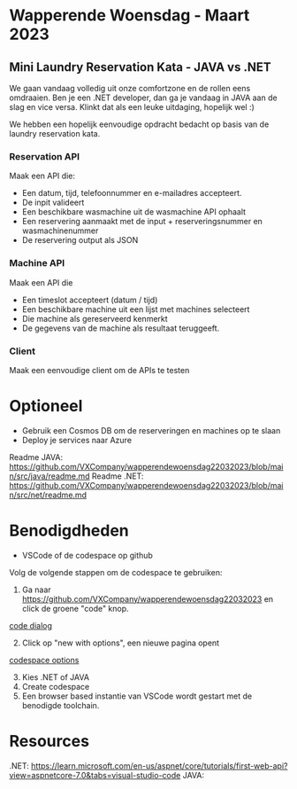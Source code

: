 # Wapperende Woensdag - Maart 2023
## Mini Laundry Reservation Kata - JAVA vs .NET
We gaan vandaag volledig uit onze comfortzone en de rollen eens omdraaien. Ben je een .NET developer, dan ga je vandaag in JAVA 
aan de slag en vice versa. Klinkt dat als een leuke uitdaging, hopelijk wel :)

We hebben een hopelijk eenvoudige opdracht bedacht op basis van de laundry reservation kata.

### Reservation API
Maak een API die:
 
- Een datum, tijd, telefoonnummer en e-mailadres accepteert.
- De inpit valideert
- Een beschikbare wasmachine uit de wasmachine API ophaalt
- Een reservering aanmaakt met de input + reserveringsnummer en wasmachinenummer
- De reservering output als JSON

### Machine API
Maak een API die
 
- Een timeslot accepteert (datum / tijd)
- Een beschikbare machine uit een lijst met machines selecteert
- Die machine als gereserveerd kenmerkt
- De gegevens van de machine als resultaat teruggeeft.

### Client
Maak een eenvoudige client om de APIs te testen

# Optioneel
 
 - Gebruik een Cosmos DB om de reserveringen en machines op te slaan
 - Deploy je services naar Azure
 
  Readme JAVA: https://github.com/VXCompany/wapperendewoensdag22032023/blob/main/src/java/readme.md
 Readme .NET: https://github.com/VXCompany/wapperendewoensdag22032023/blob/main/src/net/readme.md
 
 # Benodigdheden
- VSCode of de codespace op github

Volg de volgende stappen om de codespace te gebruiken:

1. Ga naar https://github.com/VXCompany/wapperendewoensdag22032023 en click de groene "code" knop. 

[code dialog](https://snipboard.io/yohBY1.jpg)

2. Click op "new with options", een nieuwe pagina opent

[codespace options](https://snipboard.io/7YPwlG.jpg)

3. Kies .NET of JAVA
4. Create codespace
5. Een browser based instantie van VSCode wordt gestart met de benodigde toolchain.

# Resources
.NET: https://learn.microsoft.com/en-us/aspnet/core/tutorials/first-web-api?view=aspnetcore-7.0&tabs=visual-studio-code
JAVA: 

